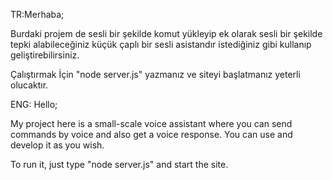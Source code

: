 TR:Merhaba;

Burdaki projem de sesli bir şekilde komut yükleyip ek olarak sesli bir şekilde tepki alabileceğiniz küçük çaplı bir sesli asistandır istediğiniz gibi kullanıp geliştirebilirsiniz.

Çalıştırmak İçin "node server.js" yazmanız ve siteyi başlatmanız yeterli olucaktır.

ENG: Hello;

My project here is a small-scale voice assistant where you can send commands by voice and also get a voice response. You can use and develop it as you wish.

To run it, just type "node server.js" and start the site.
